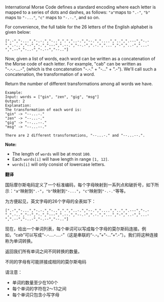 International Morse Code defines a standard encoding where each letter is mapped to a series of dots and dashes, as follows: `"a"`maps to `".-"`, `"b"` maps to `"-..."`, `"c"` maps to `"-.-."`, and so on.

For convenience, the full table for the 26 letters of the English alphabet is given below:

```
[".-","-...","-.-.","-..",".","..-.","--.","....","..",".---","-.-",".-..","--","-.","---",".--.","--.-",".-.","...","-","..-","...-",".--","-..-","-.--","--.."]
```

Now, given a list of words, each word can be written as a concatenation of the Morse code of each letter. For example, "cab" can be written as "-.-.-....-", (which is the concatenation "-.-." + "-..." + ".-"). We'll call such a concatenation, the transformation of a word.

Return the number of different transformations among all words we have.

```
Example:
Input: words = ["gin", "zen", "gig", "msg"]
Output: 2
Explanation: 
The transformation of each word is:
"gin" -> "--...-."
"zen" -> "--...-."
"gig" -> "--...--."
"msg" -> "--...--."

There are 2 different transformations, "--...-." and "--...--.".
```

 

**Note:**

- The length of `words` will be at most `100`.
- Each `words[i]` will have length in range `[1, 12]`.
- `words[i]` will only consist of lowercase letters.



**翻译**

国际摩尔斯电码定义了一个标准编码，每个字母映射到一系列点和破折号，如下所示：`"a"`映射到`".-"`，`"b"`映射到`"-..."`，`"c"`映射到`"-.-."`等等。

为方便起见，英文字母的26个字母的全表如下：

```
[".-","-...","-.-.","-..",".","..-.","--.","....","..",".---","-.-",".-..","--","-.","---",".--.","--.-",".-.","...","-","..-","...-",".--","-..-","-.--","--.."]
```

现在，给出一个单词列表，每个单词可以写成每个字母的莫尔斯码连接。例如，“cab”可以写成“-.-....-....-”（这是串联的“-.-。”+“-...”+“.-”）。我们将这种连接称为单词转换。

返回我们所有单词之间不同转换的数量。

不同的字母有可能拼接成相同的莫尔斯电码

请注意：

- 单词的数量至少在100个
- 每个单词的字符在2～13之间
- 每个单词只包含小写字母

